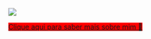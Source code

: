 <img src="https://64.media.tumblr.com/48a0d13c52b402e976bc5d4416552671/tumblr_onew3c4x8a1vxu8n6o1_500.gif">

<a style="width: 100px; height: 100px; background-color: red;" href="https://www.facebook.com">Clique aqui para saber mais sobre mim 🥰
